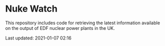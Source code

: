 # Nuke Watch

This repository includes code for retrieving the latest information available on the output of EDF nuclear power plants in the UK.

Last updated: 2021-01-07 02:16